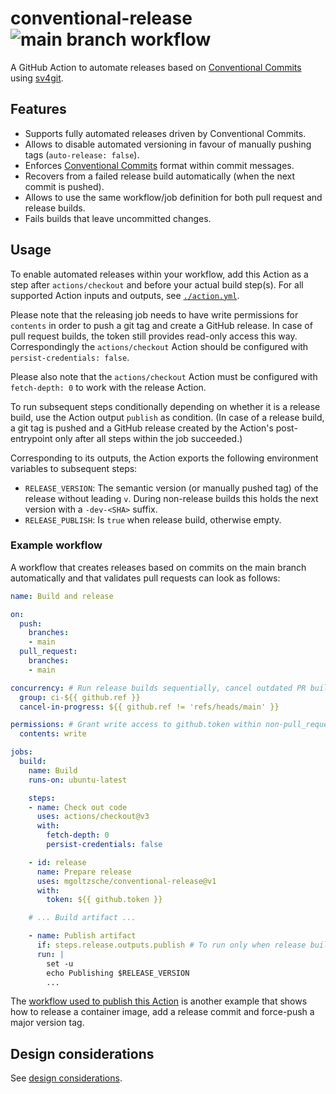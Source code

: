 # conventional-release ![main branch workflow](https://github.com/mgoltzsche/conventional-release/actions/workflows/workflow.yaml/badge.svg?branch=main)

A GitHub Action to automate releases based on [Conventional Commits](https://www.conventionalcommits.org/en/v1.0.0/) using [sv4git](https://github.com/bvieira/sv4git).

## Features

* Supports fully automated releases driven by Conventional Commits.
* Allows to disable automated versioning in favour of manually pushing tags (`auto-release: false`).
* Enforces [Conventional Commits](https://www.conventionalcommits.org/en/v1.0.0/) format within commit messages.
* Recovers from a failed release build automatically (when the next commit is pushed).
* Allows to use the same workflow/job definition for both pull request and release builds.
* Fails builds that leave uncommitted changes.

## Usage

To enable automated releases within your workflow, add this Action as a step after `actions/checkout` and before your actual build step(s).
For all supported Action inputs and outputs, see [`./action.yml`](./action.yml).

Please note that the releasing job needs to have write permissions for `contents` in order to push a git tag and create a GitHub release.
In case of pull request builds, the token still provides read-only access this way.
Correspondingly the `actions/checkout` Action should be configured with `persist-credentials: false`.

Please also note that the `actions/checkout` Action must be configured with `fetch-depth: 0` to work with the release Action.

To run subsequent steps conditionally depending on whether it is a release build, use the Action output `publish` as condition.
(In case of a release build, a git tag is pushed and a GitHub release created by the Action's post-entrypoint only after all steps within the job succeeded.)

Corresponding to its outputs, the Action exports the following environment variables to subsequent steps:

* `RELEASE_VERSION`: The semantic version (or manually pushed tag) of the release without leading `v`. During non-release builds this holds the next version with a `-dev-<SHA>` suffix.
* `RELEASE_PUBLISH`: Is `true` when release build, otherwise empty.

### Example workflow

A workflow that creates releases based on commits on the main branch automatically and that validates pull requests can look as follows:

```yaml
name: Build and release

on:
  push:
    branches:
    - main
  pull_request:
    branches:
    - main

concurrency: # Run release builds sequentially, cancel outdated PR builds
  group: ci-${{ github.ref }}
  cancel-in-progress: ${{ github.ref != 'refs/heads/main' }}

permissions: # Grant write access to github.token within non-pull_request builds
  contents: write

jobs:
  build:
    name: Build
    runs-on: ubuntu-latest

    steps:
    - name: Check out code
      uses: actions/checkout@v3
      with:
        fetch-depth: 0
        persist-credentials: false

    - id: release
      name: Prepare release
      uses: mgoltzsche/conventional-release@v1
      with:
        token: ${{ github.token }}

    # ... Build artifact ...

    - name: Publish artifact
      if: steps.release.outputs.publish # To run only when release build
      run: |
        set -u
        echo Publishing $RELEASE_VERSION
        ...
```

The [workflow used to publish this Action](./.github/workflows/workflow.yaml) is another example that shows how to release a container image, add a release commit and force-push a major version tag.

## Design considerations

See [design considerations](./DESIGN.md).
